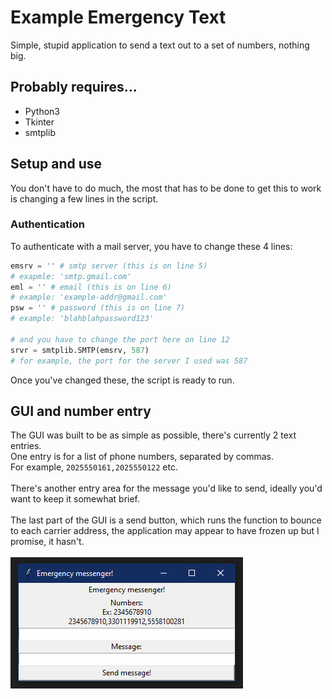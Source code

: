 # Example Emergency Text
Simple, stupid application to send a text out to a set of numbers, nothing big.

## Probably requires...
- Python3
- Tkinter
- smtplib

## Setup and use
You don't have to do much, the most that has to be done to get this to work
is changing a few lines in the script.

### Authentication
To authenticate with a mail server, you have to change these 4 lines:
```py
emsrv = '' # smtp server (this is on line 5)
# exapmle: 'smtp.gmail.com'
eml = '' # email (this is on line 6)
# example: 'example-addr@gmail.com'
psw = '' # password (this is on line 7)
# example: 'blahblahpassword123'

# and you have to change the port here on line 12
srvr = smtplib.SMTP(emsrv, 587)
# for example, the port for the server I used was 587
```
Once you've changed these, the script is ready to run.

## GUI and number entry
The GUI was built to be as simple as possible, there's currently 2 text entries.<br>
One entry is for a list of phone numbers, separated by commas.<br>
For example, ``2025550161,2025550122`` etc.<br><br>
There's another entry area for the message you'd like to send, ideally you'd want to
keep it somewhat brief.<br><br>
The last part of the GUI is a send button, which runs the function to bounce to each
carrier address, the application may appear to have frozen up but I promise, it hasn't.
<br><br>
![User Interface](gui.png)